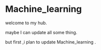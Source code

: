 # Machine_learning 

welcome to my hub.

maybe I can update all some thing.

but first ,i plan to update Machine_learning .

